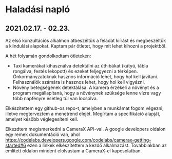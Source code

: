 # Haladási napló

## 2021.02.17. - 02.23.

Az első konzultációs alkalmon átbeszéltük a feladat kiírást és megbeszéltük a kiindulási alapokat. Kaptam pár ötletet, hogy mit lehet kihozni a projektből.

A hét folyamán gondolkodtam ötleteken:
 * Taxi kamerákat kihasználva detektálni az úthibákat (kátyú, tábla rongálva, festés lekopott) és ezeket feljegyezni a térképen. Önkormányzatoknak hasznos információ lehet, hogy hol kell javítani. Felhasználók számára is hasznos lehet, hogy hol kell vigyázni.
  * Növény betegségének detektálása. A kamera érzékeli a növényt és a program megállapítaná, hogy a növénynek szüksége lenne vízre vagy több napfényre esetleg túl van locsólva.

Elkészítettem egy github-os repo-t, amelyben a munkámat fogom végezni, illetve megterveztem a menetrend elejét. Megírtam a specifikáció alapját, amelyet később véglegesíteni kell.

Elkezdtem megismerkedni a CameraX API-val. A google developers oldalon egy remek dokumentáció van, ahol https://codelabs.developers.google.com/codelabs/camerax-getting-started#6 ezen a linkek elkészítettem a kezdő alkalmazást. Továbbiakban az említett oldalon mindent elolvastam a CameraX-el kapcsolatban.